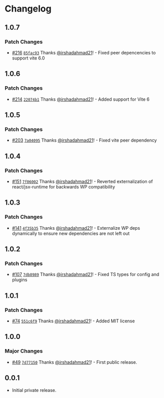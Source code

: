 # Changelog

## 1.0.7

### Patch Changes

- [#216](https://github.com/wpsocio/wp-projects/pull/216) [`85fac93`](https://github.com/wpsocio/wp-projects/commit/85fac93c47341b7e5fcd1de3abed4d3eae1b12f0) Thanks [@irshadahmad21](https://github.com/irshadahmad21)! - Fixed peer depencencies to support vite 6.0

## 1.0.6

### Patch Changes

- [#214](https://github.com/wpsocio/wp-projects/pull/214) [`22074b1`](https://github.com/wpsocio/wp-projects/commit/22074b1fc7aaa540b143a9ce2c90df2198f75e8e) Thanks [@irshadahmad21](https://github.com/irshadahmad21)! - Added support for Vite 6

## 1.0.5

### Patch Changes

- [#203](https://github.com/wpsocio/wp-projects/pull/203) [`7a04095`](https://github.com/wpsocio/wp-projects/commit/7a04095a95df81c2657f2498dd916eb3e325cbcb) Thanks [@irshadahmad21](https://github.com/irshadahmad21)! - Fixed vite peer dependency

## 1.0.4

### Patch Changes

- [#151](https://github.com/wpsocio/wp-projects/pull/151) [`7f06002`](https://github.com/wpsocio/wp-projects/commit/7f06002dd4b9b31cc4c4fc9320444ac7e1885c26) Thanks [@irshadahmad21](https://github.com/irshadahmad21)! - Reverted externalization of react/jsx-runtime for backwards WP compatibility

## 1.0.3

### Patch Changes

- [#141](https://github.com/wpsocio/wp-projects/pull/141) [`4f35b35`](https://github.com/wpsocio/wp-projects/commit/4f35b354a69ff9cf1813b9d84f42a2581f352ed9) Thanks [@irshadahmad21](https://github.com/irshadahmad21)! - Externalize WP deps dynamically to ensure new dependencies are not left out

## 1.0.2

### Patch Changes

- [#107](https://github.com/wpsocio/wp-projects/pull/107) [`7db8989`](https://github.com/wpsocio/wp-projects/commit/7db898958d0a2dd4e6e69b3ea14f328d0a7884f5) Thanks [@irshadahmad21](https://github.com/irshadahmad21)! - Fixed TS types for config and plugins

## 1.0.1

### Patch Changes

- [#74](https://github.com/wpsocio/wp-projects/pull/74) [`551c6f9`](https://github.com/wpsocio/wp-projects/commit/551c6f955ff213fd5330746afdbd826e582cffa6) Thanks [@irshadahmad21](https://github.com/irshadahmad21)! - Added MIT license

## 1.0.0

### Major Changes

- [#49](https://github.com/wpsocio/wp-projects/pull/49) [`7d77150`](https://github.com/wpsocio/wp-projects/commit/7d771509c28c42b4d3e87491bbf2fd6b7ae4e8af) Thanks [@irshadahmad21](https://github.com/irshadahmad21)! - First public release.

## 0.0.1

- Initial private release.
